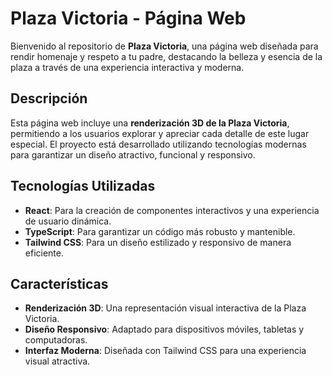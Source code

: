 # Plaza Victoria - Página Web

Bienvenido al repositorio de **Plaza Victoria**, una página web diseñada para rendir homenaje y respeto a tu padre, destacando la belleza y esencia de la plaza a través de una experiencia interactiva y moderna.

## Descripción

Esta página web incluye una **renderización 3D de la Plaza Victoria**, permitiendo a los usuarios explorar y apreciar cada detalle de este lugar especial. El proyecto está desarrollado utilizando tecnologías modernas para garantizar un diseño atractivo, funcional y responsivo.

## Tecnologías Utilizadas

- **React**: Para la creación de componentes interactivos y una experiencia de usuario dinámica.
- **TypeScript**: Para garantizar un código más robusto y mantenible.
- **Tailwind CSS**: Para un diseño estilizado y responsivo de manera eficiente.

## Características

- **Renderización 3D**: Una representación visual interactiva de la Plaza Victoria.
- **Diseño Responsivo**: Adaptado para dispositivos móviles, tabletas y computadoras.
- **Interfaz Moderna**: Diseñada con Tailwind CSS para una experiencia visual atractiva.

